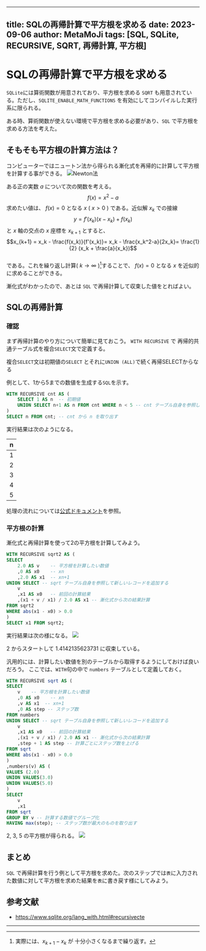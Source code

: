 <script type="text/x-mathjax-config">MathJax.Hub.Config({tex2jax:{inlineMath:[['\$','\$'],['\\(','\\)']],processEscapes:true},CommonHTML: {matchFontHeight:false}});</script>
<script type="text/javascript" async src="https://cdnjs.cloudflare.com/ajax/libs/mathjax/2.7.1/MathJax.js?config=TeX-MML-AM_CHTML"></script>
---
title: SQLの再帰計算で平方根を求める
date: 2023-09-06
author: MetaMoJi
tags: [SQL, SQLite, RECURSIVE, SQRT, 再帰計算, 平方根]
---

# SQLの再帰計算で平方根を求める

 `SQLite`には算術関数が用意されており、平方根を求める `SQRT` も用意されている。ただし、`SQLITE_ENABLE_MATH_FUNCTIONS` を有効にしてコンパイルした実行系に限られる。

ある時、算術関数が使えない環境で平方根を求める必要があり、`SQL` で平方根を求める方法を考えた。

## そもそも平方根の計算方法は？

コンピューターではニュートン法から得られる漸化式を再帰的に計算して平方根を計算する事ができる。
![Newton法](images/sql_recursive_calculation_0.png)  

ある正の実数 $a$ について次の関数を考える。
$$f(x) = x^2-a$$
求めたい値は、 $f(x)=0$ となる $x$ ( $x > 0$ ) である。近似解 $x_k$ での接線  
$$y = f'(x_k) (x-x_k) + f(x_k)$$
と $x$ 軸の交点の $x$ 座標を $x_{k+1}$ とすると、
$$x_{k+1} = x_k - \frac{f(x_k)}{f'(x_k)}= x_k - \frac{x_k^2-a}{2x_k}= \frac{1}{2} (x_k + \frac{a}{x_k})$$  
である。これを繰り返し計算( $k \to \infty$ )[^1]することで、 $f(x)=0$ となる $x$ を近似的に求めることができる。

[^1]: 実際には、$x_{k+1} - x_k$ が 十分小さくなるまで繰り返す。

漸化式がわかったので、あとは `SQL` で再帰計算して収束した値をとればよい。

## SQLの再帰計算

### 確認

まず再帰計算のやり方について簡単に見ておこう。
`WITH RECURSIVE` で 再帰的共通テーブル式を複合`SELECT`文で定義する。

複合`SELECT`文は初期値の`SELECT` とそれに`UNION (ALL)`で続く再帰SELECTからなる

例として、1から5までの数値を生成する`SQL`を示す。

``` sql
WITH RECURSIVE cnt AS (
    SELECT 1 AS n  -- 初期値
    UNION SELECT n+1 AS n FROM cnt WHERE n < 5 -- cnt テーブル自身を参照して新しいレコードを追加する
)
SELECT n FROM cnt; -- cnt から n を取り出す
```

実行結果は次のようになる。

|n|
|-|
|1|
|2|
|3|
|4|
|5|

処理の流れについては[公式ドキュメント](https://www.sqlite.org/lang_with.html#recursivecte
)を参照。

### 平方根の計算

漸化式と再帰計算を使って2の平方根を計算してみよう。

``` sql
WITH RECURSIVE sqrt2 AS (
SELECT
    2.0 AS v    -- 平方根を計算したい数値
    ,0 AS x0    -- xn
    ,2.0 AS x1  -- xn+1
UNION SELECT -- sqrt テーブル自身を参照して新しいレコードを追加する
    v
    ,x1 AS x0   -- 前回の計算結果
    ,(x1 + v / x1) / 2.0 AS x1 -- 漸化式から次の結果計算
FROM sqrt2
WHERE abs(x1 - x0) > 0.0
)    
SELECT x1 FROM sqrt2;
```

実行結果は次の様になる。
![](images/sql_recursive_calculation_1.png)

2 からスタートして 1.4142135623731 に収束している。

汎用的には、計算したい数値を別のテーブルから取得するようにしておけば良いだろう。
ここでは、`WITH`句の中で `numbers` テーブルとして定義しておく。

```sql
WITH RECURSIVE sqrt AS (
SELECT
    v    -- 平方根を計算したい数値
    ,0 AS x0    -- xn
    ,v AS x1  -- xn+1
    ,0 AS step -- ステップ数
FROM numbers
UNION SELECT -- sqrt テーブル自身を参照して新しいレコードを追加する
    v
    ,x1 AS x0   -- 前回の計算結果
    ,(x1 + v / x1) / 2.0 AS x1 -- 漸化式から次の結果計算
    ,step + 1 AS step -- 計算ごとにステップ数を上げる
FROM sqrt
WHERE abs(x1 - x0) > 0.0
)
,numbers(v) AS (
VALUES (2.0)
UNION VALUES(3.0)
UNION VALUES(5.0)
)
SELECT 
    v
    ,x1
FROM sqrt
GROUP BY v -- 計算する数値でグループ化
HAVING max(step); -- ステップ数が最大のものを取り出す
```

2, 3, 5 の平方根が得られる。
![](images/sql_recursive_calculation_2.png)

## まとめ

`SQL` で再帰計算を行う例として平方根を求めた。次のステップでは`表`に入力された数値に対して平方根を求めた結果を`表`に書き戻す様にしてみよう。

## 参考文献

* https://www.sqlite.org/lang_with.html#recursivecte

---
